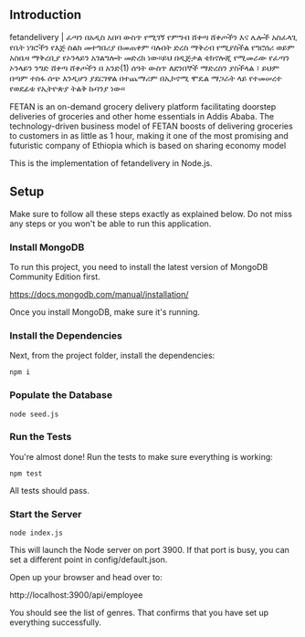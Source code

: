 
## Introduction

fetandelivery |
ፈጣን በአዲስ አበባ ውስጥ የሚገኝ የምግብ ሸቀጣ ሸቀጦችን እና ሌሎች አስፈላጊ የቤት ነገሮችን የእጅ ስልክ መተግበሪያ በመጠቀም ባሉበት ድረስ ማቅረብ የሚያስችል የግሮሰሪ ወይም አስቤዛ ማቅረቢያ የኦንላይን አገልግሎት መድረክ ነው።ይህ በዲጅታል ቴክኖሎጂ የሚመራው የፈጣን ኦንላይን ንግድ ሸቀጣ ሸቀጦችን በ አንድ(1) ሰዓት ውስጥ ለደንበኞች ማድረስን ያስችላል ፣ ይህም በጣም ተስፋ ሰጭ እንዲሆን ያደርገዋል በተጨማሪም በኢኮኖሚ ሞዴል ማጋራት ላይ የተመሠረተ የወደፊቱ የኢትዮጵያ ትልቅ ኩባንያ ነው።

FETAN is an on-demand grocery delivery platform facilitating doorstep deliveries of groceries and other home essentials in Addis Ababa. The technology-driven business model of FETAN boosts of delivering groceries to customers in as little as 1 hour, making it one of the most promising and futuristic company of Ethiopia which is based on sharing economy model


This is the implementation of fetandelivery in Node.js.

## Setup

Make sure to follow all these steps exactly as explained below. Do not miss any steps or you won't be able to run this application.

### Install MongoDB

To run this project, you need to install the latest version of MongoDB Community Edition first.

https://docs.mongodb.com/manual/installation/

Once you install MongoDB, make sure it's running.

### Install the Dependencies

Next, from the project folder, install the dependencies:

    npm i

### Populate the Database

    node seed.js

### Run the Tests

You're almost done! Run the tests to make sure everything is working:

    npm test

All tests should pass.

### Start the Server

    node index.js

This will launch the Node server on port 3900. If that port is busy, you can set a different point in config/default.json.

Open up your browser and head over to:

http://localhost:3900/api/employee

You should see the list of genres. That confirms that you have set up everything successfully.



